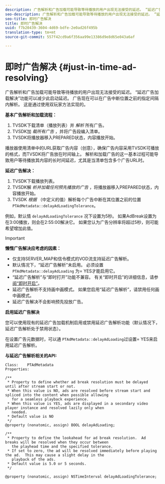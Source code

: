 ```yaml
---
description: 广告解析和广告加载可能导致等待播放的用户出现无法接受的延迟。 “延迟广告加载解决”功能可以减少此启动延迟。 广告现在可以在广告中断位置之前的指定间隔内解析。 这是通过使用双玩家方法实现的。
seo-description: 广告解析和广告加载可能导致等待播放的用户出现无法接受的延迟。 “延迟广告加载解决”功能可以减少此启动延迟。 广告现在可以在广告中断位置之前的指定间隔内解析。 这是通过使用双玩家方法实现的。
seo-title: 即时广告解决
title: 即时广告解决
uuid: f7b20439-3604-4d69-bdfe-2e0ad26f495b
translation-type: tm+mt
source-git-commit: 557f42cd9a6f356aa99e13386d9e8d65e043a6af

---
```



# 即时广告解决 {#just-in-time-ad-resolving}

广告解析和广告加载可能导致等待播放的用户出现无法接受的延迟。 “延迟广告加载解决”功能可以减少此启动延迟。 广告现在可以在广告中断位置之前的指定间隔内解析。 这是通过使用双玩家方法实现的。

**基本广告解析和加载流程：**

1. TVSDK下载清单（播放列表）并 *解析* 所有广告。
1. TVSDK加 *载所有广告* ，并将广告段编入清单。
1. TVSDK将播放器移入PREPARED状态，内容播放开始。

播放器使用清单中的URL获取广告内容（创意），确保广告内容采用TVSDK可播放的格式，而TVSDK将广告放在时间轴上。 解析和加载广告的这一基本过程可能导致用户等待播放其内容的长时间延迟，尤其是当清单包含多个广告URL时。

**延迟广告解决：**

1. TVSDK下载播放列表。
1. TVSDK解 *析并加载任何预先播放的广告* ，将播放器移入PREPARED状态，内容播放开始。
1. TVSDK *根据* （中定义的值）解析每个广告中断在其位置之前的位置 `PTAdMetadata::delayAdLoadingTolerance`。

例如，默认情 `delayAdLoadingTolerance` 况下设置为5秒。 如果AdBreak设置为在3:00播放，则会在2:55:00解决它。 如果您认为广告分辨率将超过5秒，则可能希望增加此值。

>[!IMPORTANT]
>
>**懒惰广告解决应考虑的因素：**
>* 仅支持SERVER_MAP和信令模式的VOD流支持延迟广告解析。
>* 默认情况下，“延迟广告解析”未启用。 必须设置 `PTAdMetadata::delayAdLoading` 为= YES才能启用它。
>* “延迟广告解析”与“即时打开”功能不兼容。 有关“即时开启”的详细信息，请参 [阅“即时开启”](../../tvsdk-3x-ios-prog/ios-3x-instant-on-ios.md)。
>* 延迟广告解析不支持画中画模式。 如果您启用“延迟广告解析”，请禁用任何画中画模式。
>* 延迟广告解决不会影响预先投放广告。
>


**启用延迟广告解决**

您可以使用现有的延迟广告加载机制启用或禁用延迟广告解析功能（默认情况下，延迟广告解析处于禁用状态）。

在设置广告元数据时，可以通 `PTAdMetadata::delayAdLoading`过设置= YES来启用延迟广告解析。

**与延迟广告解析相关的API:**

```
Class:    PTAdMetadata 
Properties: 
  
/** 
 * Property to define whether ad break resolution must be delayed until after stream start or not. 
 * When this value is NO, ads are resolved before stream start and spliced into the content when possible allowing  
   for a seamless playback experience. 
 * When this value is YES, ads are displayed in a secondary video player instance and resolved lazily only when  
   needed. 
 * Default value is NO 
 */ 
@property (nonatomic, assign) BOOL delayAdLoading; 
  
/** 
 * Property to define the lookahead for ad break resolution.  Ad breaks will be resolved when they occur between  
   the playhead time and the specified tolerance. 
 * If set to zero, the ad will be resolved immediately before playing the ad.  This may cause a slight delay in the  
   playback of the ads. 
 * Default value is 5.0 or 5 seconds. 
 */ 
  
@property (nonatomic, assign) NSTimeInterval delayAdLoadingTolerance;
```
